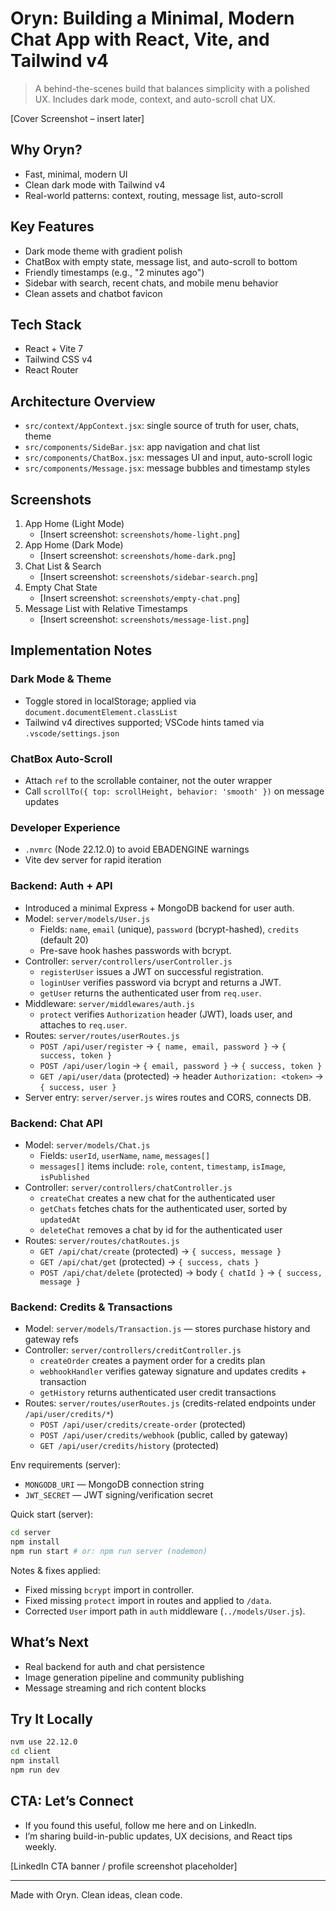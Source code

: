 # Oryn: Building a Minimal, Modern Chat App with React, Vite, and Tailwind v4

> A behind-the-scenes build that balances simplicity with a polished UX. Includes dark mode, context, and auto-scroll chat UX.

[Cover Screenshot – insert later]

## Why Oryn?
- Fast, minimal, modern UI
- Clean dark mode with Tailwind v4
- Real-world patterns: context, routing, message list, auto-scroll

## Key Features
- Dark mode theme with gradient polish
- ChatBox with empty state, message list, and auto-scroll to bottom
- Friendly timestamps (e.g., "2 minutes ago")
- Sidebar with search, recent chats, and mobile menu behavior
- Clean assets and chatbot favicon

## Tech Stack
- React + Vite 7
- Tailwind CSS v4
- React Router

## Architecture Overview
- `src/context/AppContext.jsx`: single source of truth for user, chats, theme
- `src/components/SideBar.jsx`: app navigation and chat list
- `src/components/ChatBox.jsx`: messages UI and input, auto-scroll logic
- `src/components/Message.jsx`: message bubbles and timestamp styles

## Screenshots
1. App Home (Light Mode)
   - [Insert screenshot: `screenshots/home-light.png`]
2. App Home (Dark Mode)
   - [Insert screenshot: `screenshots/home-dark.png`]
3. Chat List & Search
   - [Insert screenshot: `screenshots/sidebar-search.png`]
4. Empty Chat State
   - [Insert screenshot: `screenshots/empty-chat.png`]
5. Message List with Relative Timestamps
   - [Insert screenshot: `screenshots/message-list.png`]

## Implementation Notes
### Dark Mode & Theme
- Toggle stored in localStorage; applied via `document.documentElement.classList`
- Tailwind v4 directives supported; VSCode hints tamed via `.vscode/settings.json`

### ChatBox Auto-Scroll
- Attach `ref` to the scrollable container, not the outer wrapper
- Call `scrollTo({ top: scrollHeight, behavior: 'smooth' })` on message updates

### Developer Experience
- `.nvmrc` (Node 22.12.0) to avoid EBADENGINE warnings
- Vite dev server for rapid iteration

### Backend: Auth + API
- Introduced a minimal Express + MongoDB backend for user auth.
- Model: `server/models/User.js`
  - Fields: `name`, `email` (unique), `password` (bcrypt-hashed), `credits` (default 20)
  - Pre-save hook hashes passwords with bcrypt.
- Controller: `server/controllers/userController.js`
  - `registerUser` issues a JWT on successful registration.
  - `loginUser` verifies password via bcrypt and returns a JWT.
  - `getUser` returns the authenticated user from `req.user`.
- Middleware: `server/middlewares/auth.js`
  - `protect` verifies `Authorization` header (JWT), loads user, and attaches to `req.user`.
- Routes: `server/routes/userRoutes.js`
  - `POST /api/user/register` → `{ name, email, password }` → `{ success, token }`
  - `POST /api/user/login` → `{ email, password }` → `{ success, token }`
  - `GET /api/user/data` (protected) → header `Authorization: <token>` → `{ success, user }`
- Server entry: `server/server.js` wires routes and CORS, connects DB.

### Backend: Chat API
- Model: `server/models/Chat.js`
  - Fields: `userId`, `userName`, `name`, `messages[]`
  - `messages[]` items include: `role`, `content`, `timestamp`, `isImage`, `isPublished`
- Controller: `server/controllers/chatController.js`
  - `createChat` creates a new chat for the authenticated user
  - `getChats` fetches chats for the authenticated user, sorted by `updatedAt`
  - `deleteChat` removes a chat by id for the authenticated user
- Routes: `server/routes/chatRoutes.js`
  - `GET /api/chat/create` (protected) → `{ success, message }`
  - `GET /api/chat/get` (protected) → `{ success, chats }`
  - `POST /api/chat/delete` (protected) → body `{ chatId }` → `{ success, message }`

### Backend: Credits & Transactions
- Model: `server/models/Transaction.js` — stores purchase history and gateway refs
- Controller: `server/controllers/creditController.js`
  - `createOrder` creates a payment order for a credits plan
  - `webhookHandler` verifies gateway signature and updates credits + transaction
  - `getHistory` returns authenticated user credit transactions
- Routes: `server/routes/userRoutes.js` (credits-related endpoints under `/api/user/credits/*`)
  - `POST /api/user/credits/create-order` (protected)
  - `POST /api/user/credits/webhook` (public, called by gateway)
  - `GET /api/user/credits/history` (protected)

Env requirements (server):
- `MONGODB_URI` — MongoDB connection string
- `JWT_SECRET` — JWT signing/verification secret

Quick start (server):
```bash
cd server
npm install
npm run start # or: npm run server (nodemon)
```

Notes & fixes applied:
- Fixed missing `bcrypt` import in controller.
- Fixed missing `protect` import in routes and applied to `/data`.
- Corrected `User` import path in `auth` middleware (`../models/User.js`).

## What’s Next
- Real backend for auth and chat persistence
- Image generation pipeline and community publishing
- Message streaming and rich content blocks

## Try It Locally
```bash
nvm use 22.12.0
cd client
npm install
npm run dev
```

## CTA: Let’s Connect
- If you found this useful, follow me here and on LinkedIn.
- I’m sharing build-in-public updates, UX decisions, and React tips weekly.

[LinkedIn CTA banner / profile screenshot placeholder]

---

Made with Oryn. Clean ideas, clean code.

